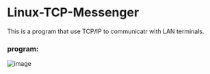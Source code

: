 # Linux-TCP-Messenger
This is a program that use TCP/IP to communicatr with LAN terminals.

### program:

![image](https://user-images.githubusercontent.com/63699663/186830593-ea0a1e23-8e02-41b1-91f7-868c2ee8df3a.png)
